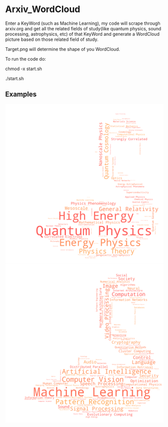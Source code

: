 # Arxiv_WordCloud
Enter a KeyWord (such as Machine Learning), my code will scrape through arxiv.org and get all the related fields of study(like quantum physics, sound processing, astrophysics, etc) of that KeyWord and generate a WordCloud picture based on those related field of study.




Target.png will determine the shape of you WordCloud.

To run the code do: 

chmod -x start.sh

./start.sh




## Examples
   
 ![1](https://github.com/Lzy17/Arxiv_WordCloud/blob/master/examples/Quantumphysics.png)
 ![2](https://github.com/Lzy17/Arxiv_WordCloud/blob/master/examples/ML_wordcloud.png) 
